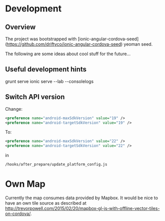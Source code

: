 # Development
## Overview
The project was bootstrapped with [ionic-angular-cordova-seed]
(https://github.com/driftyco/ionic-angular-cordova-seed) yeoman seed. 

The following are some ideas about cool stuff for the future...

## Useful development hints
grunt serve
ionic serve --lab --consolelogs 

## Switch API version
Change:
```xml
<preference name="android-maxSdkVersion" value="19" />
<preference name="android-targetSdkVersion" value="19" />
```
To:
```xml
<preference name="android-maxSdkVersion" value="22" />
<preference name="android-targetSdkVersion" value="22" />
```
in
```
/hooks/after_prepare/update_platform_config.js
```

# Own Map
Currently the map consumes data provided by Mapbox. It would be nice to have an own tile source as described at http://trevorpowell.com/2015/02/20/mapbox-gl-js-with-offline-vector-tiles-on-cordova/. 
